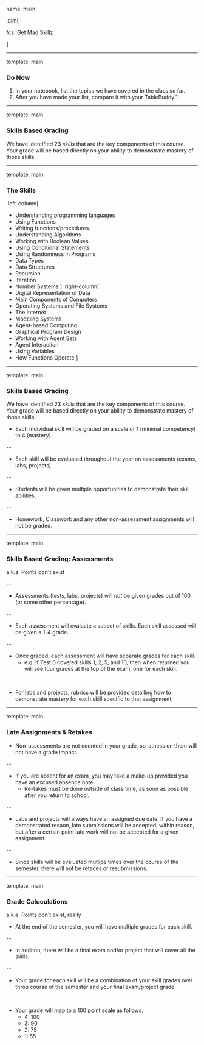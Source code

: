 name: main

.aim[<div>
fcs: Get Mad Skillz
</div>]


---
template: main

### Do Now
1. In your notebook, list the topics we have covered in the class so far.
2. After you have made your list, compare it with your TableBuddy™.


---
template: main

### Skills Based Grading
We have identified 23 _skills_ that are the key components of this course. Your grade will be based directly on your ability to demonstrate mastery of those skills.


---
template: main

### The Skills
.left-column[
- Understanding programming languages
- Using Functions
- Writing functions/procedures.
- Understanding Algorithms
- Working with Boolean Values
- Using Conditional Statements
- Using Randomness in Programs
- Data Types
- Data Structures
- Recursion
- Iteration
- Number Systems
]
.right-column[
- Digital Representation of Data
- Main Components of Computers
- Operating Systems and File Systems
- The Internet
- Modeling Systems
- Agent-based Computing
- Graphical Program Design
- Working with Agent Sets
- Agent Interaction
- Using Variables
- How Functions Operate
]

---
template: main

### Skills Based Grading
We have identified 23 _skills_ that are the key components of this course. Your grade will be based directly on your ability to demonstrate mastery of those skills.

- Each individual skill will be graded on a scale of 1 (minimal competency) to 4 (mastery).

--
- Each skill will be evaluated throughout the year on assessments (exams, labs, projects).

--
- Students will be given multiple opportunities to demonstrate their skill abilities.

--
- Homework, Classwork and any other non-assessment assignments will not be graded.

---
template: main

### Skills Based Grading: Assessments
a.k.a. Points don't exist

--
- Assessments (tests, labs, projects) will _not_ be given grades out of 100 (or some other percentage).

--
- Each assessment will evaluate a subset of skills. Each skill assessed will be given a 1-4 grade.

--
- Once graded, each assessment will have separate grades for each skill.
  - e.g. If Test 0 covered skills 1, 2, 5, and 10, then when returned you will see four grades at the top of the exam, one for each skill.

--
- For labs and projects, rubrics will be provided detailing how to demonstrate mastery for each skill specific to that assignment.

---
template: main

### Late Assignments & Retakes

- Non-assessments are not counted in your grade, so latness on them will not have a grade impact.

--
- If you are absent for an exam, you may take a make-up provided you have an excused absence note.
  - Re-takes must be done outside of class time, as soon as possible after you return to school.

--
- Labs and projects will always have an assigned due date. If you have a demonstrated resaon, late submissions will be accepted, within reason, but after a certain point late work will not be accepted for a given assignment.

--
- Since skills will be evaluated mutlipe times over the course of the semester, there will not be retaces or resubmissions.

---
template: main

### Grade Caluculations
a.k.a. Points don't exist, really

- At the end of the semester, you will have multiple grades for each skill.

--
- In additon, there will be a final exam and/or project that will cover all the skills.

--
- Your grade for each skill will be a combination of your skill grades over throu course of the semester and your final exam/project grade.

--
- Your grade will map to a 100 point scale as follows:
  - 4: 100
  - 3: 90
  - 2: 75
  - 1: 55
